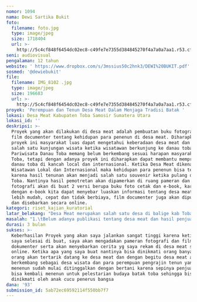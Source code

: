 ```yaml
---
nomor: 1094
nama: Dewi Sartika Bukit
foto:
  filename: foto.jpg
  type: image/jpeg
  size: 1718404
  url: >-
    http://5c4cf848f6454dc02ec8-c49fe7e7355d384845270f4a7a0a7aa1.r53.cf2.rackcdn.com/dc7a782c-c4a4-402a-826c-92b1ea5cbef6/foto.jpg
seni: audiovisual
pengalaman: 12 tahun
website: ' https://www.dropbox.com/s/3mssius50c2hnk3/DEWI%20BUKIT.pdf'
sosmed: '@dewiebukit'
file:
  filename: IMG_8102 .jpg
  type: image/jpeg
  size: 196683
  url: >-
    http://5c4cf848f6454dc02ec8-c49fe7e7355d384845270f4a7a0a7aa1.r53.cf2.rackcdn.com/e975bcd3-624b-43ea-8160-bf054e9f1b5d/IMG_8102%20.jpg
proyek: 'Perempuan dan Tenun Desa Meat Dalam Menjaga Tradisi Batak '
lokasi: Desa Meat Kabupaten Toba Samosir Sumatera Utara
lokasi_id: ''
deskripsi: >-
  Proyek yang akan dilakukan di desa meat adalah pembuatan buku fotografi dan
  film documenter tentang kehidupan para penenun di desa meat. Diharapkan dengan
  proyek ini masyarakat luas dapat mengetahui keberadaan desa meat dan menjadi
  salah satu kunjungan wisata ketika wisatawan berkunjung ke danau toba.
  Pariwisata Danau Toba memang belum berkembang sesuai harapan masyarakat Danau
  Toba, tetapi dengan adanya proyek ini diharapkan dapat membantu mempromosikan
  danau toba di kancah local dan internasional. Ketika Desa Meat dikenal
  Wisatawan Lokal dan Internasional maka kehidupan para penenun bisa terangkat
  karena hasil tenunan akan menjadi salah satu souvenir ketika pulang dari Danau
  Toba. Nantinya hasil pemotretan akan dipamerkan di ruang pameran dan buku
  fotografi akan di buat 2 versi berupa buku foto cetak dan e-book, karena
  dengan e-book kita dapat menyebar luaskan informasi tentang desa meat dengan
  lebih mudah, cepat dan tidak berbiaya, film documenter juga akan diputarkan
  dan disebarkan secara online.
kategori: riset_kajian_kuratorial
latar_belakang: "Desa Meat merupakan salah satu desa di balige kab Tobasa Sumatera Utara, jarak Desa Meat dari bandara Silangit Siborong borong berkisar sekitar 45 menit. Desa Meat merupkan salah satu desa yang hampir 80 persen wanitanya bekerja sebagai penenun dan bertani. Desa Meat terletak di pinggiran danau toba dengan pemandangan yang sangat indah serta berlatar belakang rumah rumah tradisional Batak yang masih sangat original. Selama ini para penenun memasarkan hasil tenunannya hanya sebatas disekitaran Balige saja sehingga hasil pasaran tenun masih sangat terbatas. Penenun berkata bahwa saat ini banyak dari mereka yang akhirnya bertani untuk dapat penghasilan tambahan karena jika hanya mengharapkan hasil menenun maka tidak akan cukup untuk menyekolahkan anak.\r\nSaya berpendapat ketika publikasi yang nantinya akan saya lakukan dapat membantu dan meningkatkan hasil penjualan karena dengan publikasi yang massive orang-orang akan tertarik datang ke desa meat dan penjualan tenun diharapkan dapat meningkat . \r\n\r\n"
masalah: "1.\tBelum adanya publikasi tentang desa meat dan hasil penjualan tenunan hanya sekitaran dipasar lokal saja \r\n2.\tMemperkenalkan budaya batak khususnya tenun di mata internasional\r\n3.\tMeningkatkan taraf hidup wanita di desa meat\r\n"
durasi: 3 bulan
sukses: >-
  Keberhasilan Proyek yang akan saya jalankan sangat tinggi karena ketika proyek
  saya selesai di buat, saya akan mengadakan pameran fotografi dan film
  dokumenter serta akan menyebarkan cerita yg saya rekam di desa meat secara
  online. Ketika apa yang saya buat nantinya bisa dinikmati orang banyak maka
  orang akan tertarik datang ke desa meat dan dengan begitu desa meat akan lebih
  berkembang sebagai desa wisata dan para perempuan pengrajin tenun yang tadinya
  menenun sudah mulai ditinggalkan dengan bertani karena sepinya penjualan ulos
  bisa kembali menenun untuk pelestarian budaya batak toba sehingga bisa tetap
  dinikmati oleh anak cucu penerus bangsa
dana: '93'
submission_id: 5ab72ec69592114f550bb7f7
---
```

